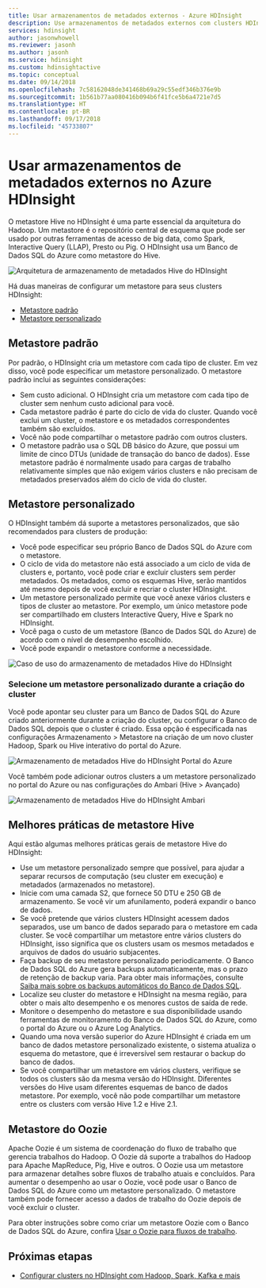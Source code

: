 ```yaml
---
title: Usar armazenamentos de metadados externos - Azure HDInsight
description: Use armazenamentos de metadados externos com clusters HDInsight.
services: hdinsight
author: jasonwhowell
ms.reviewer: jasonh
ms.author: jasonh
ms.service: hdinsight
ms.custom: hdinsightactive
ms.topic: conceptual
ms.date: 09/14/2018
ms.openlocfilehash: 7c58162048de341468b69a29c55edf346b376e9b
ms.sourcegitcommit: 1b561b77aa080416b094b6f41fce5b6a4721e7d5
ms.translationtype: HT
ms.contentlocale: pt-BR
ms.lasthandoff: 09/17/2018
ms.locfileid: "45733807"
---
```

# <a name="use-external-metadata-stores-in-azure-hdinsight"></a>Usar armazenamentos de metadados externos no Azure HDInsight

O metastore Hive no HDInsight é uma parte essencial da arquitetura do Hadoop. Um metastore é o repositório central de esquema que pode ser usado por outras ferramentas de acesso de big data, como Spark, Interactive Query (LLAP), Presto ou Pig. O HDInsight usa um Banco de Dados SQL do Azure como metastore do Hive.

![Arquitetura de armazenamento de metadados Hive do HDInsight](./media/hdinsight-use-external-metadata-stores/metadata-store-architecture.png)

Há duas maneiras de configurar um metastore para seus clusters HDInsight:

* [Metastore padrão](#default-metastore)
* [Metastore personalizado](#custom-metastore)

## <a name="default-metastore"></a>Metastore padrão

Por padrão, o HDInsight cria um metastore com cada tipo de cluster. Em vez disso, você pode especificar um metastore personalizado. O metastore padrão inclui as seguintes considerações:
- Sem custo adicional. O HDInsight cria um metastore com cada tipo de cluster sem nenhum custo adicional para você.
- Cada metastore padrão é parte do ciclo de vida do cluster. Quando você exclui um cluster, o metastore e os metadados correspondentes também são excluídos.
- Você não pode compartilhar o metastore padrão com outros clusters.
- O metastore padrão usa o SQL DB básico do Azure, que possui um limite de cinco DTUs (unidade de transação do banco de dados).
Esse metastore padrão é normalmente usado para cargas de trabalho relativamente simples que não exigem vários clusters e não precisam de metadados preservados além do ciclo de vida do cluster.


## <a name="custom-metastore"></a>Metastore personalizado

O HDInsight também dá suporte a metastores personalizados, que são recomendados para clusters de produção:
- Você pode especificar seu próprio Banco de Dados SQL do Azure com o metastore.
- O ciclo de vida do metastore não está associado a um ciclo de vida de clusters e, portanto, você pode criar e excluir clusters sem perder metadados. Os metadados, como os esquemas Hive, serão mantidos até mesmo depois de você excluir e recriar o cluster HDInsight.
- Um metastore personalizado permite que você anexe vários clusters e tipos de cluster ao metastore. Por exemplo, um único metastore pode ser compartilhado em clusters Interactive Query, Hive e Spark no HDInsight.
- Você paga o custo de um metastore (Banco de Dados SQL do Azure) de acordo com o nível de desempenho escolhido.
- Você pode expandir o metastore conforme a necessidade.

![Caso de uso do armazenamento de metadados Hive do HDInsight](./media/hdinsight-use-external-metadata-stores/metadata-store-use-case.png)


### <a name="select-a-custom-metastore-during-cluster-creation"></a>Selecione um metastore personalizado durante a criação do cluster

Você pode apontar seu cluster para um Banco de Dados SQL do Azure criado anteriormente durante a criação do cluster, ou configurar o Banco de Dados SQL depois que o cluster é criado. Essa opção é especificada nas configurações Armazenamento > Metastore na criação de um novo cluster Hadoop, Spark ou Hive interativo do portal do Azure.

![Armazenamento de metadados Hive do HDInsight Portal do Azure](./media/hdinsight-use-external-metadata-stores/metadata-store-azure-portal.png)

Você também pode adicionar outros clusters a um metastore personalizado no portal do Azure ou nas configurações do Ambari (Hive > Avançado)

![Armazenamento de metadados Hive do HDInsight Ambari](./media/hdinsight-use-external-metadata-stores/metadata-store-ambari.png)

## <a name="hive-metastore-best-practices"></a>Melhores práticas de metastore Hive

Aqui estão algumas melhores práticas gerais de metastore Hive do HDInsight:

- Use um metastore personalizado sempre que possível, para ajudar a separar recursos de computação (seu cluster em execução) e metadados (armazenados no metastore).
- Inicie com uma camada S2, que fornece 50 DTU e 250 GB de armazenamento. Se você vir um afunilamento, poderá expandir o banco de dados.
- Se você pretende que vários clusters HDInsight acessem dados separados, use um banco de dados separado para o metastore em cada cluster. Se você compartilhar um metastore entre vários clusters do HDInsight, isso significa que os clusters usam os mesmos metadados e arquivos de dados do usuário subjacentes.
- Faça backup de seu metastore personalizado periodicamente. O Banco de Dados SQL do Azure gera backups automaticamente, mas o prazo de retenção de backup varia. Para obter mais informações, consulte [Saiba mais sobre os backups automáticos do Banco de Dados SQL](../sql-database/sql-database-automated-backups.md).
- Localize seu cluster do metastore e HDInsight na mesma região, para obter o mais alto desempenho e os menores custos de saída de rede.
- Monitore o desempenho do metastore e sua disponibilidade usando ferramentas de monitoramento do Banco de Dados SQL do Azure, como o portal do Azure ou o Azure Log Analytics.
- Quando uma nova versão superior do Azure HDInsight é criada em um banco de dados metastore personalizado existente, o sistema atualiza o esquema do metastore, que é irreversível sem restaurar o backup do banco de dados.
- Se você compartilhar um metastore em vários clusters, verifique se todos os clusters são da mesma versão do HDInsight. Diferentes versões do Hive usam diferentes esquemas de banco de dados metastore. Por exemplo, você não pode compartilhar um metastore entre os clusters com versão Hive 1.2 e Hive 2.1. 

## <a name="oozie-metastore"></a>Metastore do Oozie

Apache Oozie é um sistema de coordenação do fluxo de trabalho que gerencia trabalhos do Hadoop.  O Oozie dá suporte a trabalhos do Hadoop para Apache MapReduce, Pig, Hive e outros.  O Oozie usa um metastore para armazenar detalhes sobre fluxos de trabalho atuais e concluídos. Para aumentar o desempenho ao usar o Oozie, você pode usar o Banco de Dados SQL do Azure como um metastore personalizado. O metastore também pode fornecer acesso a dados de trabalho do Oozie depois de você excluir o cluster.

Para obter instruções sobre como criar um metastore Oozie com o Banco de Dados SQL do Azure, confira [Usar o Oozie para fluxos de trabalho](hdinsight-use-oozie-linux-mac.md).

## <a name="next-steps"></a>Próximas etapas

- [Configurar clusters no HDInsight com Hadoop, Spark, Kafka e mais](./hdinsight-hadoop-provision-linux-clusters.md)
